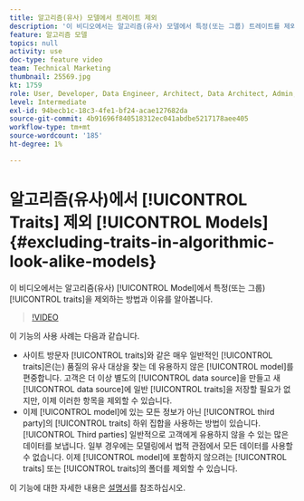 ```yaml
---
title: 알고리즘(유사) 모델에서 트레이트 제외
description: '이 비디오에서는 알고리즘(유사) 모델에서 특정(또는 그룹) 트레이트를 제외하는 방법 및 이유를 알아봅니다. '
feature: 알고리즘 모델
topics: null
activity: use
doc-type: feature video
team: Technical Marketing
thumbnail: 25569.jpg
kt: 1759
role: User, Developer, Data Engineer, Architect, Data Architect, Admin, Leader
level: Intermediate
exl-id: 94becb1c-18c3-4fe1-bf24-acae127682da
source-git-commit: 4b91696f840518312ec041abdbe5217178aee405
workflow-type: tm+mt
source-wordcount: '185'
ht-degree: 1%

---
```


# 알고리즘(유사)에서 [!UICONTROL Traits] 제외 [!UICONTROL Models] {#excluding-traits-in-algorithmic-look-alike-models}

이 비디오에서는 알고리즘(유사) [!UICONTROL Model]에서 특정(또는 그룹) [!UICONTROL traits]을 제외하는 방법과 이유를 알아봅니다.

>[!VIDEO](https://video.tv.adobe.com/v/25569/?quality=12)

이 기능의 사용 사례는 다음과 같습니다.

* 사이트 방문자 [!UICONTROL traits]와 같은 매우 일반적인 [!UICONTROL traits]은(는) 품질의 유사 대상을 찾는 데 유용하지 않은 [!UICONTROL model]를 편중합니다. 고객은 더 이상 별도의 [!UICONTROL data source]을 만들고 새 [!UICONTROL data source]에 일반 [!UICONTROL traits]을 저장할 필요가 없지만, 이제 이러한 항목을 제외할 수 있습니다.
* 이제 [!UICONTROL model]에 있는 모든 정보가 아닌 [!UICONTROL third party]의 [!UICONTROL traits] 하위 집합을 사용하는 방법이 있습니다. [!UICONTROL Third parties] 일반적으로 고객에게 유용하지 않을 수 있는 많은 데이터를 보냅니다. 일부 경우에는 모델링에서 법적 관점에서 모든 데이터를 사용할 수 없습니다. 이제 [!UICONTROL model]에 포함하지 않으려는 [!UICONTROL traits] 또는 [!UICONTROL traits]의 폴더를 제외할 수 있습니다.

이 기능에 대한 자세한 내용은 [설명서](https://marketing.adobe.com/resources/help/en_US/aam/trait-exclusion-algo-models.html)를 참조하십시오.
